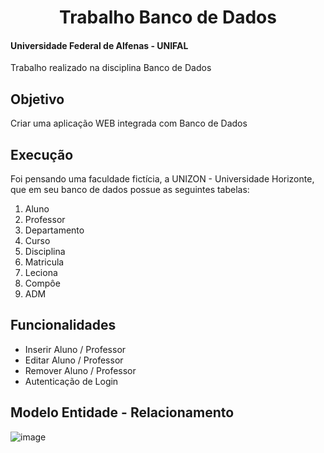 <div align="center">
<h1> Trabalho Banco de Dados </h1>
</div>

#### Universidade Federal de Alfenas - UNIFAL
Trabalho realizado na disciplina Banco de Dados

## Objetivo
Criar uma aplicação WEB integrada com Banco de Dados

## Execução
Foi pensando uma faculdade fictícia, a UNIZON - Universidade Horizonte, que em seu banco de dados possue as seguintes tabelas:

01. Aluno
02. Professor
03. Departamento
04. Curso
05. Disciplina
06. Matricula
07. Leciona
08. Compôe
09. ADM 

## Funcionalidades
- Inserir Aluno / Professor
- Editar Aluno / Professor
- Remover Aluno / Professor
- Autenticação de Login

## Modelo Entidade - Relacionamento
![image](https://user-images.githubusercontent.com/89847080/218807320-4d614ed7-221b-4ae4-9f9f-34d3090d560b.png)
